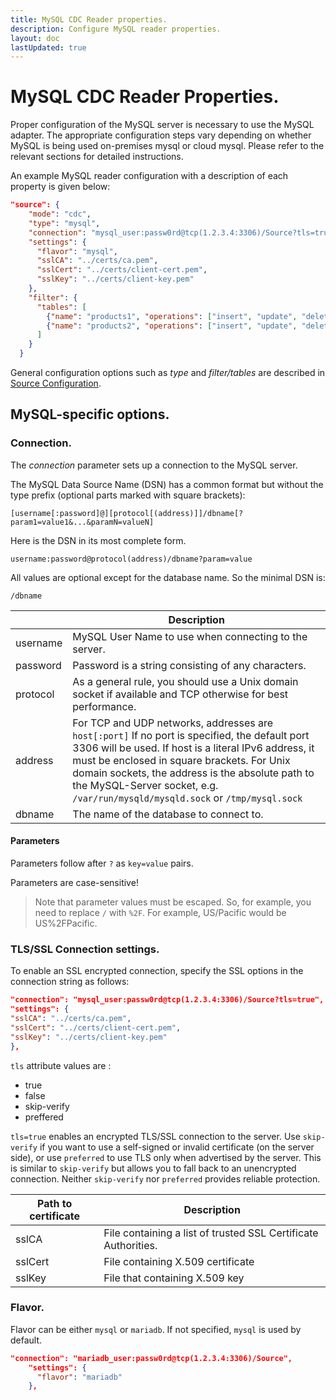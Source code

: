 ```yaml
---
title: MySQL CDC Reader properties.
description: Configure MySQL reader properties.
layout: doc
lastUpdated: true
---
```


# MySQL CDC Reader Properties.

Proper configuration of the MySQL server is necessary to use the MySQL adapter. The appropriate configuration steps vary depending on whether MySQL is being used on-premises mysql or cloud mysql. Please refer to the relevant sections for detailed instructions.
 
An example MySQL reader configuration with a description of each property is given below:

```JSON
"source": {
    "mode": "cdc",
    "type": "mysql",
    "connection": "mysql_user:passw0rd@tcp(1.2.3.4:3306)/Source?tls=true",
    "settings": {
      "flavor": "mysql",
      "sslCA": "../certs/ca.pem",
      "sslCert": "../certs/client-cert.pem",
      "sslKey": "../certs/client-key.pem"
    },
    "filter": {
      "tables": [
        {"name": "products1", "operations": ["insert", "update", "delete"] },
        {"name": "products2", "operations": ["insert", "update", "delete"] }
      ]
    }
  }
```

General configuration options such as _type_ and _filter/tables_ are described in [Source Configuration](/sources/source-config).

## MySQL-specific options.

### Connection.

The _connection_ parameter sets up a connection to the MySQL server.

The MySQL Data Source Name (DSN) has a common format but without the type prefix (optional parts marked with square brackets):

```
[username[:password]@][protocol[(address)]]/dbname[?param1=value1&...&paramN=valueN]
```

Here is the DSN in its most complete form.

```
username:password@protocol(address)/dbname?param=value
```

All values ​​are optional except for the database name. So the minimal DSN is:

```
/dbname
```

|          | Description                                                                                                                                                                                                                                                                                                                                 |
| -------- | ------------------------------------------------------------------------------------------------------------------------------------------------------------------------------------------------------------------------------------------------------------------------------------------------------------------------------------------- |
| username | MySQL User Name to use when connecting to the server.                                                                                                                                                                                                                                                                                       |
| password | Password is a string consisting of any characters.                                                                                                                                                                                                                                                                                          |
| protocol | As a general rule, you should use a Unix domain socket if available and TCP otherwise for best performance.                                                                                                                                                                                                                                 |
| address  | For TCP and UDP networks, addresses are `host[:port]` If no port is specified, the default port 3306 will be used. If host is a literal IPv6 address, it must be enclosed in square brackets. For Unix domain sockets, the address is the absolute path to the MySQL-Server socket, e.g. `/var/run/mysqld/mysqld.sock` or `/tmp/mysql.sock` |
| dbname   | The name of the database to connect to.                                                                                                                                                                                                                                                                                                     |

#### Parameters

Parameters follow after `?` as `key=value` pairs.

Parameters are case-sensitive!

> Note that parameter values must be escaped. So, for example, you need to replace `/` with `%2F`. For example, US/Pacific would be US%2FPacific.

### TLS/SSL Connection settings.

To enable an SSL encrypted connection, specify the SSL options in the connection string as follows:

```JSON
"connection": "mysql_user:passw0rd@tcp(1.2.3.4:3306)/Source?tls=true",
"settings": {
"sslCA": "../certs/ca.pem",
"sslCert": "../certs/client-cert.pem",
"sslKey": "../certs/client-key.pem"
},
```

`tls` attribute values are :

- true
- false
- skip-verify
- preffered

`tls=true` enables an encrypted TLS/SSL connection to the server. Use `skip-verify` if you want to use a self-signed or invalid certificate (on the server side), or use `preferred` to use TLS only when advertised by the server. This is similar to `skip-verify` but allows you to fall back to an unencrypted connection. Neither `skip-verify` nor `preferred` provides reliable protection.

| Path to certificate | Description                                                    |
| ------------------- | -------------------------------------------------------------- |
| sslCA               | File containing a list of trusted SSL Certificate Authorities. |
| sslCert             | File containing X.509 certificate                              |
| sslKey              | File that containing X.509 key                                 |

### Flavor.

Flavor can be either `mysql` or `mariadb`.
If not specified, `mysql` is used by default.

```JSON
"connection": "mariadb_user:passw0rd@tcp(1.2.3.4:3306)/Source",
    "settings": {
      "flavor": "mariadb"
    },
```
